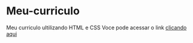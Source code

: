 # Meu-curriculo
 Meu curriculo ultilizando HTML e CSS
 Voce pode acessar o link [clicando aqui](https://nand9l.github.io/Meu-curriculo/)

